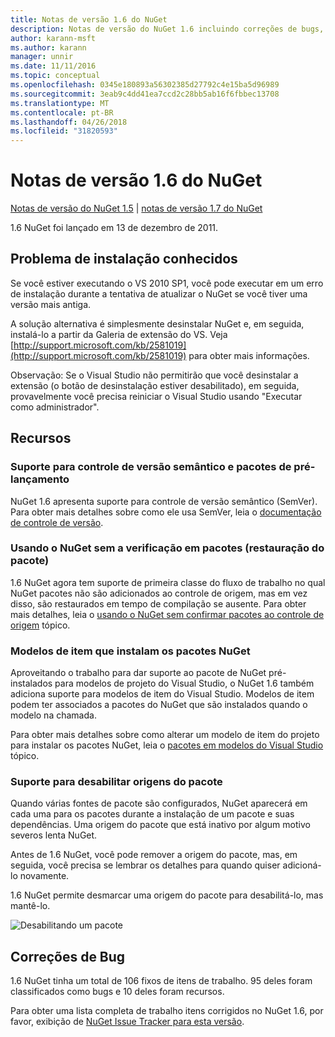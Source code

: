 ```yaml
---
title: Notas de versão 1.6 do NuGet
description: Notas de versão do NuGet 1.6 incluindo correções de bugs, problemas conhecidos, recursos adicionados e DCRs.
author: karann-msft
ms.author: karann
manager: unnir
ms.date: 11/11/2016
ms.topic: conceptual
ms.openlocfilehash: 0345e180893a56302385d27792c4e15ba5d96989
ms.sourcegitcommit: 3eab9c4dd41ea7ccd2c28bb5ab16f6fbbec13708
ms.translationtype: MT
ms.contentlocale: pt-BR
ms.lasthandoff: 04/26/2018
ms.locfileid: "31820593"
---
```

 # <a name="nuget-16-release-notes"></a>Notas de versão 1.6 do NuGet

[Notas de versão do NuGet 1.5](../release-notes/nuget-1.5.md) | [notas de versão 1.7 do NuGet](../release-notes/nuget-1.7.md)

1.6 NuGet foi lançado em 13 de dezembro de 2011.

## <a name="known-installation-issue"></a>Problema de instalação conhecidos
Se você estiver executando o VS 2010 SP1, você pode executar em um erro de instalação durante a tentativa de atualizar o NuGet se você tiver uma versão mais antiga.

A solução alternativa é simplesmente desinstalar NuGet e, em seguida, instalá-lo a partir da Galeria de extensão do VS.  Veja [http://support.microsoft.com/kb/2581019](http://support.microsoft.com/kb/2581019) para obter mais informações.

Observação: Se o Visual Studio não permitirão que você desinstalar a extensão (o botão de desinstalação estiver desabilitado), em seguida, provavelmente você precisa reiniciar o Visual Studio usando "Executar como administrador".

## <a name="features"></a>Recursos

### <a name="support-for-semantic-versioning-and-prerelease-packages"></a>Suporte para controle de versão semântico e pacotes de pré-lançamento
NuGet 1.6 apresenta suporte para controle de versão semântico (SemVer). Para obter mais detalhes sobre como ele usa SemVer, leia o [documentação de controle de versão](../create-packages/prerelease-packages.md).

### <a name="using-nuget-without-checking-in-packages-package-restore"></a>Usando o NuGet sem a verificação em pacotes (restauração do pacote)
1.6 NuGet agora tem suporte de primeira classe do fluxo de trabalho no qual NuGet pacotes não são adicionados ao controle de origem, mas em vez disso, são restaurados em tempo de compilação se ausente. Para obter mais detalhes, leia o [usando o NuGet sem confirmar pacotes ao controle de origem](../consume-packages/packages-and-source-control.md) tópico.

### <a name="item-templates-that-install-nuget-packages"></a>Modelos de item que instalam os pacotes NuGet
Aproveitando o trabalho para dar suporte ao pacote de NuGet pré-instalados para modelos de projeto do Visual Studio, o NuGet 1.6 também adiciona suporte para modelos de item do Visual Studio. Modelos de item podem ter associados a pacotes do NuGet que são instalados quando o modelo na chamada.

Para obter mais detalhes sobre como alterar um modelo de item do projeto para instalar os pacotes NuGet, leia o [pacotes em modelos do Visual Studio](../visual-studio-extensibility/visual-studio-templates.md) tópico.

### <a name="support-for-disabling-package-sources"></a>Suporte para desabilitar origens do pacote
Quando várias fontes de pacote são configurados, NuGet aparecerá em cada uma para os pacotes durante a instalação de um pacote e suas dependências. Uma origem do pacote que está inativo por algum motivo severos lenta NuGet.

Antes de 1.6 NuGet, você pode remover a origem do pacote, mas, em seguida, você precisa se lembrar os detalhes para quando quiser adicioná-lo novamente.

1.6 NuGet permite desmarcar uma origem do pacote para desabilitá-lo, mas mantê-lo.

![Desabilitando um pacote](./media/package-source-with-disabled-source.png)

## <a name="bug-fixes"></a>Correções de Bug
1.6 NuGet tinha um total de 106 fixos de itens de trabalho. 95 deles foram classificados como bugs e 10 deles foram recursos.

Para obter uma lista completa de trabalho itens corrigidos no NuGet 1.6, por favor, exibição de [NuGet Issue Tracker para esta versão](http://nuget.codeplex.com/workitem/list/advanced?keyword=&status=Closed&type=All&priority=All&release=NuGet%201.6&assignedTo=All&component=All&sortField=Votes&sortDirection=Descending&page=0).
